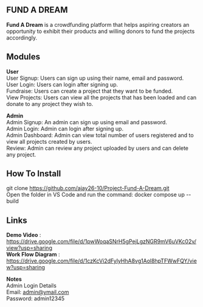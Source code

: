 ## FUND A DREAM  

**Fund A Dream** is a crowdfunding platform that helps aspiring creators an opportunity to exhibit their products and willing donors to fund the projects accordingly.

## Modules

**User**  
User Signup: Users can sign up using their name, email and password.  
User Login: Users can login after signing up.  
Fundraise: Users can create a project that they want to be funded.  
View Projects: Users can view all the projects that has been loaded and can donate to any project they wish to.  

**Admin**  
Admin Signup: An admin can sign up using email and password.  
Admin Login: Admin can login after signing up.  
Admin Dashboard: Admin can view total number of users registered and to view all projects created by users.  
Review: Admin can review any project uploaded by users and can delete any project.  
  
## How To Install
  
git clone https://github.com/ajay26-10/Project-Fund-A-Dream.git  
Open the folder in VS Code and run the command: docker compose up --build  

## Links  
**Demo Video** : https://drive.google.com/file/d/1pwWoqaSNrH5gPejLgzNGR9mV6uVKc02v/view?usp=sharing  
**Work Flow Diagram** : https://drive.google.com/file/d/1czKcVi2dFylyHhA8vg1Aol8hpTFWwFQY/view?usp=sharing  

**Notes**  
Admin Login Details  
Email: admin@ymail.com  
Password: admin12345

